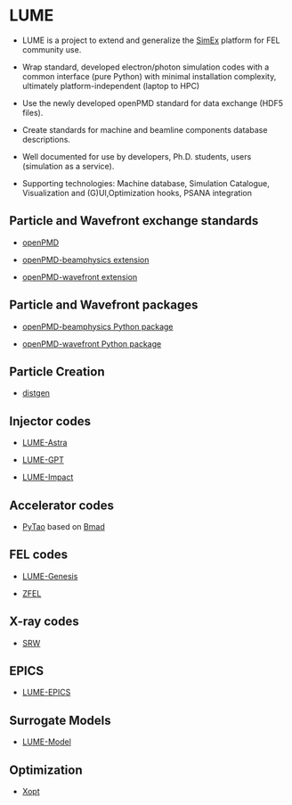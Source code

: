 # LUME


- LUME is a project to extend and generalize the [SimEx](https://github.com/eucall-software/simex_platform) platform for FEL community use.

- Wrap standard, developed electron/photon simulation codes with a common interface (pure Python) with minimal installation complexity, ultimately platform-independent (laptop to  HPC)

- Use the newly developed openPMD standard for data exchange (HDF5 files).

- Create standards for machine and beamline components database descriptions. 

- Well documented for use by developers, Ph.D. students, users (simulation as a service).

- Supporting technologies: Machine database, Simulation Catalogue, Visualization and (G)UI,Optimization hooks, PSANA integration




## Particle and Wavefront exchange standards

- [openPMD](https://github.com/openPMD/openPMD-standard)

- [openPMD-beamphysics extension](https://github.com/openPMD/openPMD-standard/blob/upcoming-2.0.0/EXT_BeamPhysics.md)

- [openPMD-wavefront extension](https://github.com/openPMD/openPMD-standard/blob/upcoming-2.0.0/EXT_Wavefront.md)

## Particle and Wavefront packages

- [openPMD-beamphysics Python package](https://github.com/ChristopherMayes/openPMD-beamphysics)

- [openPMD-wavefront Python package](https://github.com/LUME-SIMEX/openPMD-wavefront)

## Particle Creation

- [distgen](https://github.com/ColwynGulliford/distgen)


## Injector codes

- [LUME-Astra](https://github.com/ChristopherMayes/lume-astra)

- [LUME-GPT](https://github.com/ColwynGulliford/lume-gpt)

- [LUME-Impact](https://github.com/ChristopherMayes/lume-impact)

## Accelerator codes

- [PyTao](https://github.com/bmad-sim/pytao) based on [Bmad](https://www.classe.cornell.edu/bmad/)

## FEL codes

- [LUME-Genesis](https://github.com/slaclab/lume-genesis)

- [ZFEL](https://github.com/slaclab/zfel)

## X-ray codes

- [SRW](https://github.com/ochubar/SRW)


## EPICS

- [LUME-EPICS](https://github.com/slaclab/lume-epics)

## Surrogate Models
- [LUME-Model](https://github.com/slaclab/lume-model)


## Optimization

- [Xopt](https://github.com/ChristopherMayes/Xopt)

